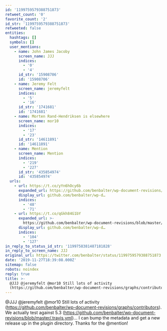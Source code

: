 ```yaml
---
id: '1199759579388751873'
retweet_count: '0'
favorite_count: '2'
id_str: '1199759579388751873'
retweeted: false
entities:
  hashtags: []
  symbols: []
  user_mentions:
    - name: John James Jacoby
      screen_name: JJJ
      indices:
        - '0'
        - '4'
      id_str: '15908706'
      id: '15908706'
    - name: Jeremy Felt
      screen_name: jeremyfelt
      indices:
        - '5'
        - '16'
      id_str: '1741681'
      id: '1741681'
    - name: Morten Rand-Hendriksen is elsewhere
      screen_name: mor10
      indices:
        - '17'
        - '23'
      id_str: '14611891'
      id: '14611891'
    - name: Mention
      screen_name: Mention
      indices:
        - '219'
        - '227'
      id_str: '435854974'
      id: '435854974'
  urls:
    - url: https://t.co/yYn6hOcy6b
      expanded_url: https://github.com/benbalter/wp-document-revisions/graphs/contributors
      display_url: github.com/benbalter/wp-d…
      indices:
        - '48'
        - '71'
    - url: https://t.co/qGkh84G1bY
      expanded_url: >-
        https://github.com/benbalter/wp-document-revisions/blob/master/.travis.yml
      display_url: github.com/benbalter/wp-d…
      indices:
        - '104'
        - '127'
in_reply_to_status_id_str: '1199758381487181828'
in_reply_to_screen_name: JJJ
original_url: https://twitter.com/benbalter/status/1199759579388751873
date: '2019-11-27T18:39:08.000Z'
sitemap: false
robots: noindex
reply: true
title: >-
  @JJJ @jeremyfelt @mor10 Still lots of activity
  (https://github.com/benbalter/wp-document-revisions/graphs/contributors…
---
```


@JJJ @jeremyfelt @mor10 Still lots of activity (https://github.com/benbalter/wp-document-revisions/graphs/contributors). We actually test against 5.3 (https://github.com/benbalter/wp-document-revisions/blob/master/.travis.yml)… I can bump the metadata and get a new release up in the plugin directory. Thanks for the @mention!